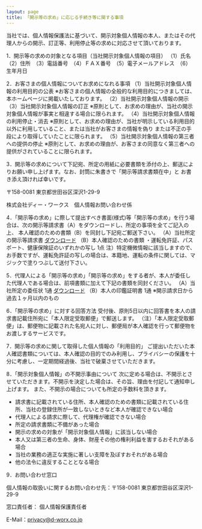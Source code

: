 ```yaml
---
layout: page
title: 「開示等の求め」に応じる手続き等に関する事項
---
```


当社では、個人情報保護法に基づいて、開示対象個人情報の本人、またはその代理人からの開示、訂正等、利用停止等の求めに対応させて頂いております。

1．開示等の求めの対象となる項目（当社開示対象個人情報の項目）
（1）氏名　（2）住所　（3）電話番号　（4）ＦＡＸ番号　（5）電子メールアドレス　（6）生年月日

2．お客さまの個人情報についてお求めになれる事項
（1）当社開示対象個人情報の利用目的の公表
※お客さまの個人情報の全般的な利用目的につきましては、本ホームページに掲載いたしております。
（2）当社開示対象個人情報の開示
（3）当社開示対象個人情報の訂正
※原則として、お求めの理由が、当社の開示対象個人情報が事実と相違する場合に限られます。
（4）当社開示対象個人情報の利用停止・消去
※原則として、お求めの理由が、当社が明示している利用目的以外に利用していること、または当社がお客さまの情報を偽り または不正の手段により取得していたことに限られます。
（5）当社開示対象個人情報の第三者への提供の停止
※原則として、お求めの理由が、お客さまの同意なく第三者への提供がされていることに限られます。

3．開示等の求めについて下記宛、所定の用紙に必要書類を添付の上、郵送によりお願い申し上げます。なお、封筒に朱書きで「開示等請求書類在中」と お書き添え頂ければ幸いです。

〒158-0081 東京都世田谷区深沢1-29-9

株式会社ディー・ワークス　個人情報お問い合わせ係

4．「開示等の求め」に際して提出すべき書面(様式)等「開示等の求め」を行う場合は、次の開示等請求書（A）をダウンロードし、所定の事項を全てご記入の上、 本人確認のための書類（B）を同封し下記宛ご郵送下さい。
（A）当社所定の開示等請求書 [ダウンロード](/assets/pdf/PIP_05_023.pdf)
（B）本人確認のための書類 
・運転免許証、パスポート、健康保険証のいずれかの写し 1点
注）特定機微情報に該当しますので、お手数ですが、運転免許証の写しの場合は、本籍地、運転の条件に関しては、マジックで塗りつぶして送付下さい。

5．代理人による「開示等の求め」「開示等の求め」をする者が、本人が委任した代理人である場合は、前項書類に加えて下記の書類を同封ください。
（A）当社所定の委任状 1通 [ダウンロード](/assets/pdf/PIP_05_023.pdf)
（B）本人の印鑑証明書 1通
※開示請求日から過去１ヶ月以内のもの

6．「開示等の求め」に対する回答方法
受付後、原則5日以内に回答書を本人の請求書記載住所宛に「本人限定受取郵便」で郵送します。
（注）「本人限定受取郵便」は、郵便物に記載された名宛人に対し、郵便局が本人確認を行って郵便物をお渡しするサービスです。

7．開示等の求めに関して取得した個人情報の「利用目的」
ご提出いただいた本人確認書類については、本人確認の目的でのみ利用し、プライバシーの保護を十分に考慮し、一定期間経過後、当社で破棄させていただきます。

8．「開示対象個人情報」の不開示事由について
次に定める場合は、不開示とさせていただきます。不開示を決定した場合は、その旨、理由を付記して通知申し上げます。 また、不開示の場合についても所定の手数料を頂きます。

* 請求書に記載されている住所、本人確認のための書類に記載されている住所、当社の登録住所が一致しないときなど本人が確認できない場合
* 代理人による請求に際して、代理権が確認できない場合
* 所定の請求書類に不備があった場合
* 開示の求めの対象が「開示対象個人情報」に該当しない場合
* 本人又は第三者の生命、身体、財産その他の権利利益を害するおそれがある場合
* 当社の業務の適正な実施に著しい支障を及ぼすおそれがある場合
* 他の法令に違反することとなる場合

9．お問い合わせ窓口

個人情報の取扱いに関するお問い合わせ先：〒158-0081 東京都世田谷区深沢1-29-9

窓口責任者： 個人情報保護責任者

E-Mail：privacy@d-worx.co.jp

